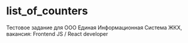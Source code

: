 # list_of_counters
Тестовое задание для ООО Единая Информационная Система ЖКХ, вакансия: Frontend JS / React developer
